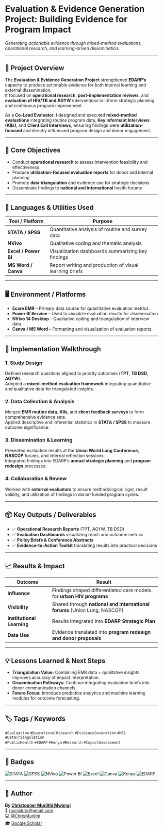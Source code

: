 # Evaluation & Evidence Generation Project: Building Evidence for Program Impact  

*Generating actionable evidence through mixed-method evaluations, operational research, and learning-driven dissemination.*

---

## 🧩 Project Overview
The **Evaluation & Evidence Generation Project** strengthened **EDARP’s** capacity to produce actionable evidence for both internal learning and external dissemination.  
It focused on **operational research**, **post-implementation reviews**, and **evaluation of HIV/TB and AGYW** interventions to inform strategic planning and continuous program improvement.  

As a **Co-Lead Evaluator**, I designed and executed **mixed-method evaluations** integrating routine program data, **Key Informant Interviews (KIIs)**, and **Client Exit Interviews**, ensuring findings were **utilization-focused** and directly influenced program design and donor engagement.

---

## 🎯 Core Objectives
- Conduct **operational research** to assess intervention feasibility and effectiveness  
- Produce **utilization-focused evaluation reports** for donor and internal planning  
- Promote **data triangulation** and evidence use for strategic decisions  
- Disseminate findings to **national and international** health forums  

---

## 🧰 Languages & Utilities Used
| Tool / Platform | Purpose |
|------------------|----------|
| **STATA / SPSS** | Quantitative analysis of routine and survey data |
| **NVivo** | Qualitative coding and thematic analysis |
| **Excel / Power BI** | Visualization dashboards summarizing key findings |
| **MS Word / Canva** | Report writing and production of visual learning briefs |

---

## 🖥️ Environment / Platforms
- **Ecare EMR** – Primary data source for quantitative evaluation metrics  
- **Power BI Service** – Used to visualize evaluation results for dissemination  
- **NVivo 14 Desktop** – Qualitative coding and triangulation of interview data  
- **Canva / MS Word** – Formatting and visualization of evaluation reports  

---

## 🧭 Implementation Walkthrough

### 1. Study Design  
Defined research questions aligned to priority outcomes (**TPT**, **TB DSD**, **AGYW**).  
Adopted a **mixed-method evaluation framework** integrating quantitative and qualitative data for triangulated insights.

### 2. Data Collection & Analysis  
Merged **EMR routine data**, **KIIs**, and **client feedback surveys** to form comprehensive evidence sets.  
Applied descriptive and inferential statistics in **STATA / SPSS** to measure outcome significance.

### 3. Dissemination & Learning  
Presented evaluation results at the **Union World Lung Conference**, **NASCOP** forums, and internal reflection sessions.  
Integrated findings into EDARP’s **annual strategic planning** and **program redesign** processes.

### 4. Collaboration & Review  
Worked with **external evaluators** to ensure methodological rigor, result validity, and utilization of findings in donor-funded program cycles.

---

## 📦 Key Outputs / Deliverables
- ✅ **Operational Research Reports** (TPT, AGYW, TB DSD)  
- ✅ **Evaluation Dashboards** visualizing reach and outcome metrics  
- ✅ **Policy Briefs & Conference Abstracts**  
- ✅ **Evidence-to-Action Toolkit** translating results into practical decisions  

---

## 📈 Results & Impact
| Outcome | Result |
|----------|---------|
| **Influence** | Findings shaped differentiated care models for **urban HIV programs** |
| **Visibility** | Shared through **national and international forums** (Union Lung, NASCOP) |
| **Institutional Learning** | Results integrated into **EDARP Strategic Plan** |
| **Data Use** | Evidence translated into **program redesign and donor proposals** |

---

## 💡 Lessons Learned & Next Steps
- **Triangulation Value:** Combining EMR data + qualitative insights improves accuracy of impact interpretation.  
- **Dissemination Pathways:** Continue integrating evaluation briefs into donor communication channels.  
- **Future Focus:** Introduce predictive analytics and machine learning modules for outcome forecasting.

---

## 🏷️ Tags / Keywords
`#Evaluation` `#OperationalResearch` `#EvidenceGeneration` `#MEL` `#DataTriangulation`  
`#PublicHealth` `#EDARP` `#Kenya` `#Research` `#ImpactAssessment`

---

## 🧾 Badges
![STATA](https://img.shields.io/badge/STATA-0096D6?style=for-the-badge&logo=stata&logoColor=white)
![SPSS](https://img.shields.io/badge/SPSS-0066CC?style=for-the-badge&logo=ibm&logoColor=white)
![NVivo](https://img.shields.io/badge/NVivo-005B96?style=for-the-badge)
![Power BI](https://img.shields.io/badge/Power%20BI-F2C811?style=for-the-badge&logo=powerbi&logoColor=black)
![Excel](https://img.shields.io/badge/Excel-217346?style=for-the-badge&logo=microsoft-excel&logoColor=white)
![Canva](https://img.shields.io/badge/Canva-00C4CC?style=for-the-badge&logo=canva&logoColor=white)
![Kenya](https://img.shields.io/badge/Kenya-006600?style=for-the-badge&logo=googleearth&logoColor=white)
![EDARP](https://img.shields.io/badge/EDARP-003399?style=for-the-badge)

---

## 👤 Author
**By [Christopher Muriithi Mwangi](https://www.linkedin.com/in/christopher-mwangi-894265b0)**  
📧 [nomiskris@gmail.com](mailto:nomiskris@gmail.com)  
💻 [@ChrisMuriithi](https://github.com/ChrisMuriithi)  
🎓 [Google Scholar](https://scholar.google.com/citations?user=isM9thcAAAAJ&hl=en)

